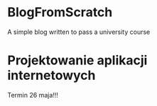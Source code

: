 # BlogFromScratch
A simple blog written to pass a university course

# Projektowanie aplikacji internetowych
Termin 26 maja!!!